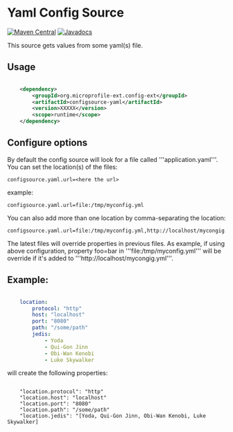 # Yaml Config Source

[![Maven Central](https://maven-badges.herokuapp.com/maven-central/org.microprofile-ext.config-ext/configsource-yaml/badge.svg)](https://maven-badges.herokuapp.com/maven-central/org.microprofile-ext.config-ext/configsource-yaml)
[![Javadocs](https://www.javadoc.io/badge/org.microprofile-ext.config-ext/configsource-yaml.svg)](https://www.javadoc.io/doc/org.microprofile-ext.config-ext/configsource-yaml)

This source gets values from some yaml(s) file.

## Usage

```xml

    <dependency>
        <groupId>org.microprofile-ext.config-ext</groupId>
        <artifactId>configsource-yaml</artifactId>
        <version>XXXXX</version>
        <scope>runtime</scope>
    </dependency>

```

## Configure options

By default the config source will look for a file called '''application.yaml'''. You can set the location(s) of the files:

    configsource.yaml.url=<here the url>

example:

    configsource.yaml.url=file:/tmp/myconfig.yml

You can also add more than one location by comma-separating the location:

    configsource.yaml.url=file:/tmp/myconfig.yml,http://localhost/mycongig.yml

The latest files will override properties in previous files. As example, if using above configuration, property foo=bar in '''file:/tmp/myconfig.yml''' will be override 
if it's added to '''http://localhost/mycongig.yml'''.

## Example:

```yaml

    location:
        protocol: "http"
        host: "localhost"
        port: "8080"
        path: "/some/path"
        jedis:
            - Yoda
            - Qui-Gon Jinn
            - Obi-Wan Kenobi
            - Luke Skywalker
```

will create the following properties:

```property
    
    "location.protocol": "http"
    "location.host": "localhost"
    "location.port": "8080"
    "location.path": "/some/path"
    "location.jedis": "[Yoda, Qui-Gon Jinn, Obi-Wan Kenobi, Luke Skywalker]

```